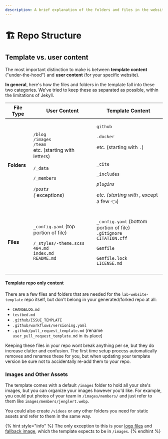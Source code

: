 ```yaml
---
description: A brief explanation of the folders and files in the website
---
```


# 🏗 Repo Structure

## Template vs. user content

The most important distinction to make is between **template content** ("under-the-hood") and **user content** (for your specific website).

**In general**, here's how the files and folders in the template fall into these two categories. We've tried to keep these as separated as possible, within the limitations of Jekyll.



| File Type   | User Content                                                                                                                                                                                                              | Template Content                                                                                                                                                                                                                                 |
| ----------- | ------------------------------------------------------------------------------------------------------------------------------------------------------------------------------------------------------------------------- | ------------------------------------------------------------------------------------------------------------------------------------------------------------------------------------------------------------------------------------------------ |
| **Folders** | <p><code>/blog</code><br><code>/images</code><br><code>/team</code><br>etc. (starting with letters)<br><br><code>/_data</code></p><p><code>/_members</code></p><p><code>/_posts</code><br>(<code>_</code> exceptions)</p> | <p><code>github</code></p><p><code>.docker</code></p><p>etc. (starting with <code>.</code>)</p><p><br><code>_cite</code></p><p><code>_includes</code></p><p><code>_plugins</code></p><p>etc. (starting with <code>_</code>, except a few 👈)</p> |
| **Files**   | <p><code>_config.yaml</code> (top portion of file)</p><p><code>/_styles/-theme.scss</code><br><code>404.md</code><br><code>index.md</code><br><code>README.md</code></p>                                                  | <p><code>_config.yaml</code> (bottom portion of file)<br><code>.gitignore</code><br><code>CITATION.cff</code></p><p><code>Gemfile</code></p><p><code>Gemfile.lock</code><br><code>LICENSE.md</code></p>                                          |
|             |                                                                                                                                                                                                                           |                                                                                                                                                                                                                                                  |

#### Template repo only content

There are a few files and folders that are needed for the `lab-website-template` repo itself, but don't belong in your generated/forked repo at all:

* `CHANGELOG.md`
* `testbed.md`
* `.github/ISSUE_TEMPLATE`
* `.github/workflows/versioning.yaml`
* `.github/pull_request_template.md` (rename `user_pull_request_template.md` in its place)

Keeping these files in your repo wont break anything per se, but they do increase clutter and confusion. The first time setup process automatically removes and renames these for you, but when updating your template version be sure not to accidentally re-add them to your repo.



### Images and Other Assets

The template comes with a default `/images` folder to hold all your site's images, but you can organize your images however you'd like. For example, you could put photos of your team in `/images/members/` and just refer to them like `images/members/jenglert.webp`.

You could also create `/videos` or any other folders you need for static assets and refer to them in the same way.

{% hint style="info" %}
The only exception to this is your [logo files](broken-reference) and [fallback image](broken-reference), which the template expects to be in `/images`.
{% endhint %}
